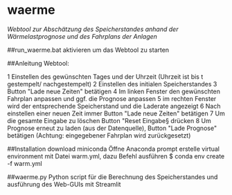# waerme

_Webtool zur Abschätzung des Speicherstandes anhand der Wärmelastprognose und des Fahrplans der Anlagen_

##run_waerme.bat
aktivieren um das Webtool zu starten

##Anleitung Webtool:

1 Einstellen des gewünschten Tages und der Uhrzeit (Uhrzeit ist bis t gestempelt/ nachgestempelt)
2 Einstellen des initialen Speicherstandes
3 Button "Lade neue Zeiten" betätigen
4 Im linken Fenster den gewünschten Fahrplan anpassen und ggf. die Prognose anpassen
5 im rechten Fenster wird der entsprechende Speicherstand und die Laderate angezeigt
6 Nach einstellen einer neuen Zeit immer Button "Lade neue Zeiten" betätigen
7 Um die gesamte Eingabe zu löschen Button "Reset Eingabe§ drücken
8 Um Prognose erneut zu laden (aus der Datenquelle), Button "Lade Prognose" betätigen (Achtung: eingegebener Fahrplan wird zurückgesetzt)

##Installation
download miniconda
Öffne Anaconda prompt
erstelle virtual environment mit Datei warm.yml, dazu Befehl ausführen
$ conda env create -f warm.yml

##waerme.py
Python script für die Berechnung des Speicherstandes und ausführung des Web-GUIs mit Streamlit